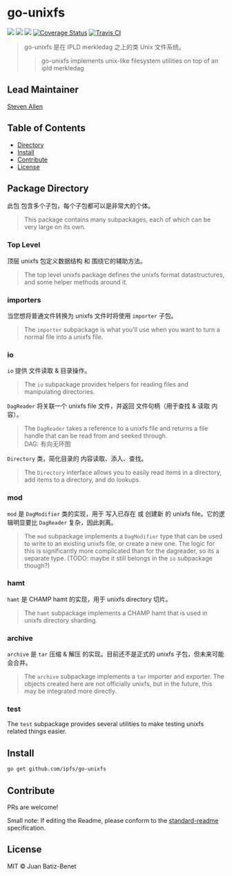 go-unixfs
==================

[![](https://img.shields.io/badge/made%20by-Protocol%20Labs-blue.svg?style=flat-square)](http://ipn.io)
[![](https://img.shields.io/badge/project-IPFS-blue.svg?style=flat-square)](http://ipfs.io/)
[![](https://img.shields.io/badge/freenode-%23ipfs-blue.svg?style=flat-square)](http://webchat.freenode.net/?channels=%23ipfs)
[![Coverage Status](https://codecov.io/gh/ipfs/go-unixfs/branch/master/graph/badge.svg)](https://codecov.io/gh/ipfs/go-unixfs/branch/master)
[![Travis CI](https://travis-ci.org/ipfs/go-unixfs.svg?branch=master)](https://travis-ci.org/ipfs/go-unixfs)

> go-unixfs 是在 IPLD merkledag 之上的类 Unix 文件系统。
> > go-unixfs implements unix-like filesystem utilities on top of an ipld merkledag

## Lead Maintainer

[Steven Allen](https://github.com/Stebalien)

## Table of Contents

- [Directory](#directory)
- [Install](#install)
- [Contribute](#contribute)
- [License](#license)

## Package Directory
此包 包含多个子包，每个子包都可以是非常大的个体。
> This package contains many subpackages, each of which can be very large on its own.

### Top Level
顶层 unixfs 包定义数据结构 和 围绕它的辅助方法。
> The top level unixfs package defines the unixfs format datastructures, and some helper methods around it.

### importers
当您想将普通文件转换为 unixfs 文件时将使用 `importer` 子包。
> The `importer` subpackage is what you'll use when you want to turn a normal file into a unixfs file.

### io
`io` 提供 文件读取 & 目录操作。
> The `io` subpackage provides helpers for reading files and manipulating directories.

`DagReader` 将关联一个 unixfs file 文件，并返回 文件句柄（用于查找 & 读取 内容）。
> The `DagReader` takes a reference to a unixfs file and returns a file handle that can be read from and seeked through. \
> DAG: 有向无环图

`Directory` 类，简化目录的 内容读取、添入、查找。
> The `Directory` interface allows you to easily read items in a directory, add items to a directory, and do lookups.

### mod
`mod` 是 `DagModifier` 类的实现，用于 写入已存在 或 创建新 的 unixfs file。它的逻辑明显要比 `DagReader` 复杂，因此剥离。
> The `mod` subpackage implements a `DagModifier` type that can be used to write to an existing unixfs file, or
create a new one. The logic for this is significantly more complicated than for the dagreader, so its a separate
type. (TODO: maybe it still belongs in the `io` subpackage though?)

### hamt
`hamt` 是 CHAMP hamt 的实现，用于 unixfs directory 切片。
> The `hamt` subpackage implements a CHAMP hamt that is used in unixfs directory sharding.

### archive
`archive` 是 `tar` 压缩 & 解压 的实现。目前还不是正式的 unixfs 子包，但未来可能会合并。
> The `archive` subpackage implements a `tar` importer and exporter. The objects created here are not officially unixfs,
but in the future, this may be integrated more directly.

### test
The `test` subpackage provides several utilities to make testing unixfs related things easier.

## Install

```sh
go get github.com/ipfs/go-unixfs
```

## Contribute

PRs are welcome!

Small note: If editing the Readme, please conform to the [standard-readme](https://github.com/RichardLitt/standard-readme) specification.

## License

MIT © Juan Batiz-Benet

